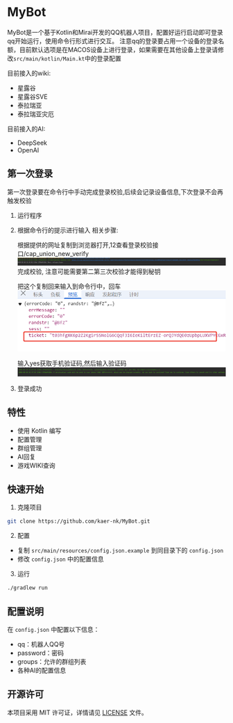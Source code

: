 # MyBot
MyBot是一个基于Kotlin和Mirai开发的QQ机器人项目，配置好运行启动即可登录qq开始运行，使用命令行形式进行交互。
注意qq的登录要占用一个设备的登录名额，目前默认选项是在MACOS设备上进行登录，如果需要在其他设备上登录请修改`src/main/kotlin/Main.kt`中的登录配置

目前接入的wiki:
- 星露谷
- 星露谷SVE
- 泰拉瑞亚
- 泰拉瑞亚灾厄

目前接入的AI:
- DeepSeek
- OpenAI

## 第一次登录
第一次登录要在命令行中手动完成登录校验,后续会记录设备信息,下次登录不会再触发校验
1. 运行程序
2. 根据命令行的提示进行输入 相关步骤:

   根据提供的网址复制到浏览器打开,12查看登录校验接口/cap_union_new_verify
   ![img.png](img.png)
   完成校验, 注意可能需要第二第三次校验才能得到秘钥

   把这个复制回来输入到命令行中，回车
   ![img_1.png](img_1.png)

   输入yes获取手机验证码,然后输入验证码
   ![img_2.png](img_2.png)
3. 登录成功
   


## 特性

- 使用 Kotlin 编写
- 配置管理
- 群组管理
- AI回复
- 游戏WIKI查询

## 快速开始

1. 克隆项目
```bash
git clone https://github.com/kaer-nk/MyBot.git
```

2. 配置
- 复制 `src/main/resources/config.json.example` 到同目录下的 `config.json`
- 修改 `config.json` 中的配置信息

3. 运行
```bash
./gradlew run
```

## 配置说明

在 `config.json` 中配置以下信息：
- qq：机器人QQ号
- password：密码
- groups：允许的群组列表
- 各种AI的配置信息

## 开源许可

本项目采用 MIT 许可证，详情请见 [LICENSE](LICENSE) 文件。